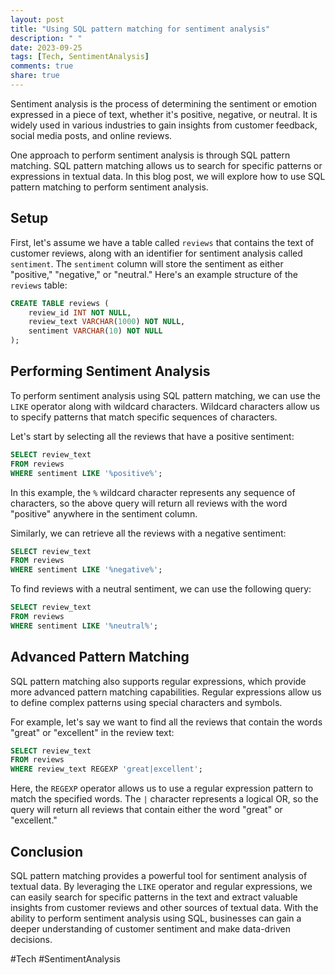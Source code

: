 ```yaml
---
layout: post
title: "Using SQL pattern matching for sentiment analysis"
description: " "
date: 2023-09-25
tags: [Tech, SentimentAnalysis]
comments: true
share: true
---
```


Sentiment analysis is the process of determining the sentiment or emotion expressed in a piece of text, whether it's positive, negative, or neutral. It is widely used in various industries to gain insights from customer feedback, social media posts, and online reviews.

One approach to perform sentiment analysis is through SQL pattern matching. SQL pattern matching allows us to search for specific patterns or expressions in textual data. In this blog post, we will explore how to use SQL pattern matching to perform sentiment analysis.

## Setup

First, let's assume we have a table called `reviews` that contains the text of customer reviews, along with an identifier for sentiment analysis called `sentiment`. The `sentiment` column will store the sentiment as either "positive," "negative," or "neutral." Here's an example structure of the `reviews` table:

```sql
CREATE TABLE reviews (
    review_id INT NOT NULL,
    review_text VARCHAR(1000) NOT NULL,
    sentiment VARCHAR(10) NOT NULL
);
```

## Performing Sentiment Analysis

To perform sentiment analysis using SQL pattern matching, we can use the `LIKE` operator along with wildcard characters. Wildcard characters allow us to specify patterns that match specific sequences of characters.

Let's start by selecting all the reviews that have a positive sentiment:

```sql
SELECT review_text
FROM reviews
WHERE sentiment LIKE '%positive%';
```

In this example, the `%` wildcard character represents any sequence of characters, so the above query will return all reviews with the word "positive" anywhere in the sentiment column.

Similarly, we can retrieve all the reviews with a negative sentiment:

```sql
SELECT review_text
FROM reviews
WHERE sentiment LIKE '%negative%';
```

To find reviews with a neutral sentiment, we can use the following query:

```sql
SELECT review_text
FROM reviews
WHERE sentiment LIKE '%neutral%';
```

## Advanced Pattern Matching

SQL pattern matching also supports regular expressions, which provide more advanced pattern matching capabilities. Regular expressions allow us to define complex patterns using special characters and symbols.

For example, let's say we want to find all the reviews that contain the words "great" or "excellent" in the review text:

```sql
SELECT review_text
FROM reviews
WHERE review_text REGEXP 'great|excellent';
```

Here, the `REGEXP` operator allows us to use a regular expression pattern to match the specified words. The `|` character represents a logical OR, so the query will return all reviews that contain either the word "great" or "excellent."

## Conclusion

SQL pattern matching provides a powerful tool for sentiment analysis of textual data. By leveraging the `LIKE` operator and regular expressions, we can easily search for specific patterns in the text and extract valuable insights from customer reviews and other sources of textual data. With the ability to perform sentiment analysis using SQL, businesses can gain a deeper understanding of customer sentiment and make data-driven decisions.

#Tech #SentimentAnalysis